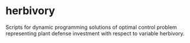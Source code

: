 # herbivory
Scripts for dynamic programming solutions of optimal control problem representing plant defense investment with respect to variable herbivory.
